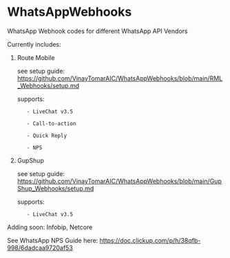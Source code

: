 # WhatsAppWebhooks
WhatsApp Webhook codes for different WhatsApp API Vendors

Currently includes:
  1. Route Mobile

      see setup guide: https://github.com/VinayTomarAIC/WhatsAppWebhooks/blob/main/RML_Webhooks/setup.md
      
      supports:
      
            - LiveChat v3.5
         
            - Call-to-action
         
            - Quick Reply
            
            - NPS 

      
  2. GupShup

      see setup guide: https://github.com/VinayTomarAIC/WhatsAppWebhooks/blob/main/GupShup_Webhooks/setup.md
      
      supports: 
            
            - LiveChat v3.5
      
      
Adding soon: Infobip, Netcore

See WhatsApp NPS Guide here: https://doc.clickup.com/p/h/38qfb-998/6dadcaa9720af53
